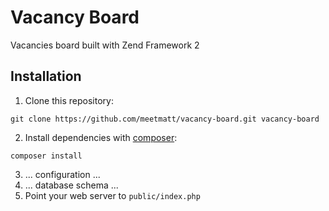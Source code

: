 Vacancy Board
=============

Vacancies board built with Zend Framework 2

Installation
------------

1. Clone this repository:

```
git clone https://github.com/meetmatt/vacancy-board.git vacancy-board
```

2. Install dependencies with [composer](https://getcomposer.org):

```
composer install
```
3. ... configuration ...
4. ... database schema ...
5. Point your web server to `public/index.php`

